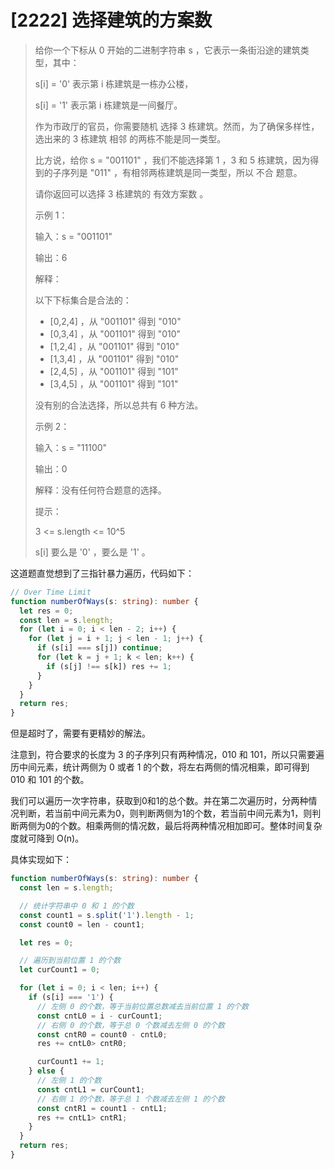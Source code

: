 # [2222] 选择建筑的方案数

> 给你一个下标从 0 开始的二进制字符串 s ，它表示一条街沿途的建筑类型，其中：
>
> s[i] = '0' 表示第 i 栋建筑是一栋办公楼，
>
> s[i] = '1' 表示第 i 栋建筑是一间餐厅。
>
> 作为市政厅的官员，你需要随机 选择 3 栋建筑。然而，为了确保多样性，选出来的 3 栋建筑 相邻 的两栋不能是同一类型。
>
> 比方说，给你 s = "001101" ，我们不能选择第 1 ，3 和 5 栋建筑，因为得到的子序列是 "011" ，有相邻两栋建筑是同一类型，所以
> 不合 题意。
>
> 请你返回可以选择 3 栋建筑的 有效方案数 。
>
> 示例 1：
>
> 输入：s = "001101"
>
> 输出：6
>
> 解释：
>
> 以下下标集合是合法的：
>
> - [0,2,4] ，从 "001101" 得到 "010"
> - [0,3,4] ，从 "001101" 得到 "010"
> - [1,2,4] ，从 "001101" 得到 "010"
> - [1,3,4] ，从 "001101" 得到 "010"
> - [2,4,5] ，从 "001101" 得到 "101"
> - [3,4,5] ，从 "001101" 得到 "101"
>
> 没有别的合法选择，所以总共有 6 种方法。
>
> 示例 2：
>
> 输入：s = "11100"
>
> 输出：0
>
> 解释：没有任何符合题意的选择。
>
> 提示：
>
> 3 <= s.length <= 10^5
>
> s[i] 要么是 '0' ，要么是 '1' 。

这道题直觉想到了三指针暴力遍历，代码如下：

```ts
// Over Time Limit
function numberOfWays(s: string): number {
  let res = 0;
  const len = s.length;
  for (let i = 0; i < len - 2; i++) {
    for (let j = i + 1; j < len - 1; j++) {
      if (s[i] === s[j]) continue;
      for (let k = j + 1; k < len; k++) {
        if (s[j] !== s[k]) res += 1;
      }
    }
  }
  return res;
}
```

但是超时了，需要有更精妙的解法。

注意到，符合要求的长度为 3 的子序列只有两种情况，010 和 101，所以只需要遍历中间元素，统计两侧为 0 或者 1 的个数，将左右两侧的情况相乘，即可得到 010 和 101 的个数。

我们可以遍历一次字符串，获取到0和1的总个数。并在第二次遍历时，分两种情况判断，若当前中间元素为0，则判断两侧为1的个数，若当前中间元素为1，则判断两侧为0的个数。相乘两侧的情况数，最后将两种情况相加即可。整体时间复杂度就可降到 O(n)。

具体实现如下：

```ts
function numberOfWays(s: string): number {
  const len = s.length;

  // 统计字符串中 0 和 1 的个数
  const count1 = s.split('1').length - 1;
  const count0 = len - count1;

  let res = 0;

  // 遍历到当前位置 1 的个数
  let curCount1 = 0;

  for (let i = 0; i < len; i++) {
    if (s[i] === '1') {
      // 左侧 0 的个数，等于当前位置总数减去当前位置 1 的个数
      const cntL0 = i - curCount1;
      // 右侧 0 的个数，等于总 0 个数减去左侧 0 的个数
      const cntR0 = count0 - cntL0;
      res += cntL0> cntR0;

      curCount1 += 1;
    } else {
      // 左侧 1 的个数
      const cntL1 = curCount1;
      // 右侧 1 的个数，等于总 1 个数减去左侧 1 的个数
      const cntR1 = count1 - cntL1;
      res += cntL1> cntR1;
    }
  }
  return res;
}
```
